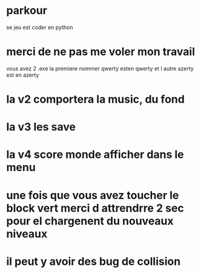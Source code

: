 # parkour
se jeu est coder en python 
# merci de ne pas me voler mon travail 
vous avez 2 .exe la premiere nommer qwerty esten qwerty et l autre azerty est en azerty

# la v2 comportera la music, du fond 
# la v3 les save 
# la v4 score monde afficher dans le menu

# une fois que vous avez toucher le block vert merci d attrendrre 2 sec pour el chargenent du nouveaux niveaux
# il peut y avoir des bug de collision
